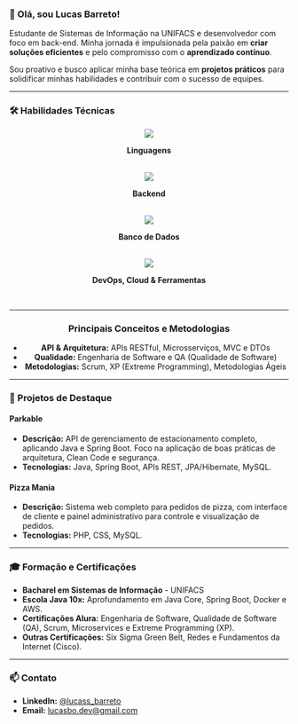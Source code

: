 ### 👋 Olá, sou Lucas Barreto!

Estudante de Sistemas de Informação na UNIFACS e desenvolvedor com foco em back-end. Minha jornada é impulsionada pela paixão em **criar soluções eficientes** e pelo compromisso com o **aprendizado contínuo**.

Sou proativo e busco aplicar minha base teórica em **projetos práticos** para solidificar minhas habilidades e contribuir com o sucesso de equipes.

---

### 🛠️ Habilidades Técnicas


<div align="center">
  <img src="https://skillicons.dev/icons?i=java,html,css" />
  <p><strong>Linguagens</strong></p>
  <br>

  <img src="https://skillicons.dev/icons?i=spring,hibernate" />
  <p><strong>Backend</strong></p>
  <br>

  <img src="https://skillicons.dev/icons?i=mysql,postgresql" />
  <p><strong>Banco de Dados</strong></p>
  <br>

  <img src="https://skillicons.dev/icons?i=git,github,docker,aws,maven" />
  <p><strong>DevOps, Cloud & Ferramentas</strong></p>
  <br>

  <hr>

  ### Principais Conceitos e Metodologias

  * **API & Arquitetura:** APIs RESTful, Microsserviços, MVC e DTOs
  * **Qualidade:** Engenharia de Software e QA (Qualidade de Software)
  * **Metodologias:** Scrum, XP (Extreme Programming), Metodologias Ágeis
</div>
  
---

### 🚀 Projetos de Destaque

#### **Parkable**

- **Descrição:** API de gerenciamento de estacionamento completo, aplicando Java e Spring Boot. Foco na aplicação de boas práticas de arquitetura, Clean Code e segurança.
- **Tecnologias:** Java, Spring Boot, APIs REST, JPA/Hibernate, MySQL.

#### **Pizza Mania**

- **Descrição:** Sistema web completo para pedidos de pizza, com interface de cliente e painel administrativo para controle e visualização de pedidos.
- **Tecnologias:** PHP, CSS, MySQL.

---

### 🎓 Formação e Certificações

- **Bacharel em Sistemas de Informação** - UNIFACS
- **Escola Java 10x:** Aprofundamento em Java Core, Spring Boot, Docker e AWS.
- **Certificações Alura:** Engenharia de Software, Qualidade de Software (QA), Scrum, Microservices e Extreme Programming (XP).
- **Outras Certificações:** Six Sigma Green Belt, Redes e Fundamentos da Internet (Cisco).

---

### 📫 Contato

- **LinkedIn:** [@lucass_barreto](https://www.linkedin.com/in/lucass-barreto/)
- **Email:** lucasbo.dev@gmail.com
